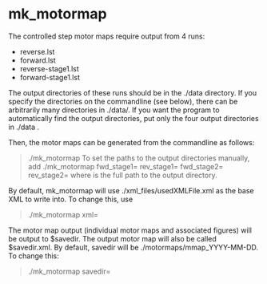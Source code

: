 # mk_motormap

The controlled step motor maps require output from 4 runs:
* reverse.lst
* forward.lst
* reverse-stage1.lst
* forward-stage1.lst

The output directories of these runs should be in the ./data directory. 
If you specify the directories on the commandline (see below), there can be
arbitrarily many directories in ./data/. If you want the program to 
automatically find the output directories, put only the four output
directories in ./data .

Then, the motor maps can be generated from the commandline as follows:
> ./mk_motormap
To set the paths to the output directories manually, add
> ./mk_motormap fwd_stage1=<dirname> rev_stage1=<dirname> fwd_stage2=<dirname> rev_stage2=<dirname>
where <dirname> is the full path to the output directory.

By default, mk_motormap will use ./xml_files/usedXMLFile.xml as the base
XML to write into. To change this, use
> ./mk_motormap xml=<path>

The motor map output (individual motor maps and associated figures) will 
be output to $savedir. The output motor map will also be called $savedir.xml.
By default, savedir will be ./motormaps/mmap_YYYY-MM-DD.
To change this:
> ./mk_motormap savedir=<dirname>




 